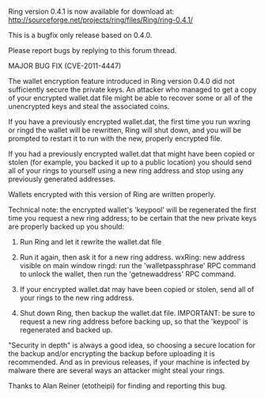 Ring version 0.4.1 is now available for download at:
http://sourceforge.net/projects/ring/files/Ring/ring-0.4.1/

This is a bugfix only release based on 0.4.0.

Please report bugs by replying to this forum thread.

MAJOR BUG FIX  (CVE-2011-4447)

The wallet encryption feature introduced in Ring version 0.4.0 did not sufficiently secure the private keys. An attacker who
managed to get a copy of your encrypted wallet.dat file might be able to recover some or all of the unencrypted keys and steal the
associated coins.

If you have a previously encrypted wallet.dat, the first time you run wxring or ringd the wallet will be rewritten, Ring will
shut down, and you will be prompted to restart it to run with the new, properly encrypted file.

If you had a previously encrypted wallet.dat that might have been copied or stolen (for example, you backed it up to a public
location) you should send all of your rings to yourself using a new ring address and stop using any previously generated addresses.

Wallets encrypted with this version of Ring are written properly.

Technical note: the encrypted wallet's 'keypool' will be regenerated the first time you request a new ring address; to be certain that the
new private keys are properly backed up you should:

1. Run Ring and let it rewrite the wallet.dat file

2. Run it again, then ask it for a new ring address.
wxRing: new address visible on main window
ringd: run the 'walletpassphrase' RPC command to unlock the wallet,  then run the 'getnewaddress' RPC command.

3. If your encrypted wallet.dat may have been copied or stolen, send all of your rings to the new ring address.

4. Shut down Ring, then backup the wallet.dat file.
IMPORTANT: be sure to request a new ring address before backing up, so that the 'keypool' is regenerated and backed up.

"Security in depth" is always a good idea, so choosing a secure location for the backup and/or encrypting the backup before uploading it is recommended. And as in previous releases, if your machine is infected by malware there are several ways an attacker might steal your rings.

Thanks to Alan Reiner (etotheipi) for finding and reporting this bug.
